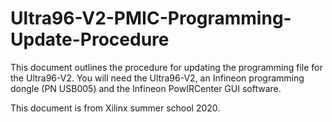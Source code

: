 # Ultra96-V2-PMIC-Programming-Update-Procedure


This document outlines the procedure for updating the programming file for the Ultra96-V2. You will need the Ultra96-V2, an Infineon programming dongle (PN USB005) and the Infineon PowIRCenter GUI software. 

This document is from Xilinx summer school 2020.
